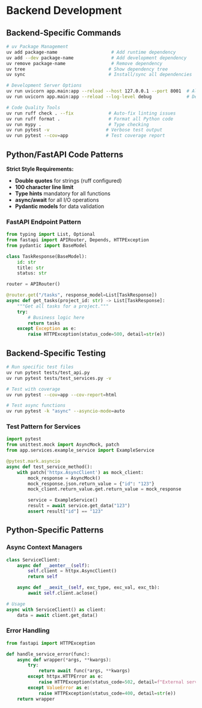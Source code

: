 # Backend Development

## Backend-Specific Commands

```bash
# uv Package Management
uv add package-name                    # Add runtime dependency
uv add --dev package-name              # Add development dependency
uv remove package-name                 # Remove dependency
uv tree                               # Show dependency tree
uv sync                               # Install/sync all dependencies

# Development Server Options
uv run uvicorn app.main:app --reload --host 127.0.0.1 --port 8001  # Alternative port
uv run uvicorn app.main:app --reload --log-level debug             # Debug logging

# Code Quality Tools
uv run ruff check . --fix             # Auto-fix linting issues
uv run ruff format .                  # Format all Python code
uv run mypy .                         # Type checking
uv run pytest -v                     # Verbose test output
uv run pytest --cov=app              # Test coverage report
```

## Python/FastAPI Code Patterns

**Strict Style Requirements:**
- **Double quotes** for strings (ruff configured)
- **100 character line limit**
- **Type hints** mandatory for all functions
- **async/await** for all I/O operations
- **Pydantic models** for data validation

### FastAPI Endpoint Pattern
```python
from typing import List, Optional
from fastapi import APIRouter, Depends, HTTPException
from pydantic import BaseModel

class TaskResponse(BaseModel):
    id: str
    title: str
    status: str

router = APIRouter()

@router.get("/tasks", response_model=List[TaskResponse])
async def get_tasks(project_id: str) -> List[TaskResponse]:
    """Get all tasks for a project."""
    try:
        # Business logic here
        return tasks
    except Exception as e:
        raise HTTPException(status_code=500, detail=str(e))
```

## Backend-Specific Testing

```bash
# Run specific test files
uv run pytest tests/test_api.py
uv run pytest tests/test_services.py -v

# Test with coverage
uv run pytest --cov=app --cov-report=html

# Test async functions
uv run pytest -k "async" --asyncio-mode=auto
```

### Test Pattern for Services
```python
import pytest
from unittest.mock import AsyncMock, patch
from app.services.example_service import ExampleService

@pytest.mark.asyncio
async def test_service_method():
    with patch('httpx.AsyncClient') as mock_client:
        mock_response = AsyncMock()
        mock_response.json.return_value = {"id": "123"}
        mock_client.return_value.get.return_value = mock_response

        service = ExampleService()
        result = await service.get_data("123")
        assert result["id"] == "123"
```

## Python-Specific Patterns

### Async Context Managers
```python
class ServiceClient:
    async def __aenter__(self):
        self.client = httpx.AsyncClient()
        return self

    async def __aexit__(self, exc_type, exc_val, exc_tb):
        await self.client.aclose()

# Usage
async with ServiceClient() as client:
    data = await client.get_data()
```

### Error Handling
```python
from fastapi import HTTPException

def handle_service_error(func):
    async def wrapper(*args, **kwargs):
        try:
            return await func(*args, **kwargs)
        except httpx.HTTPError as e:
            raise HTTPException(status_code=502, detail=f"External service error: {e}")
        except ValueError as e:
            raise HTTPException(status_code=400, detail=str(e))
    return wrapper
```
